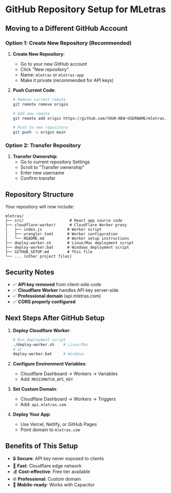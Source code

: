 # GitHub Repository Setup for MLetras

## Moving to a Different GitHub Account

### Option 1: Create New Repository (Recommended)

1. **Create New Repository**:
   - Go to your new GitHub account
   - Click "New repository"
   - Name: `mletras` or `mletras-app`
   - Make it private (recommended for API keys)

2. **Push Current Code**:
   ```bash
   # Remove current remote
   git remote remove origin
   
   # Add new remote
   git remote add origin https://github.com/YOUR-NEW-USERNAME/mletras.git
   
   # Push to new repository
   git push -u origin main
   ```

### Option 2: Transfer Repository

1. **Transfer Ownership**:
   - Go to current repository Settings
   - Scroll to "Transfer ownership"
   - Enter new username
   - Confirm transfer

## Repository Structure

Your repository will now include:

```
mletras/
├── src/                    # React app source code
├── cloudflare-worker/      # Cloudflare Worker proxy
│   ├── index.js           # Worker script
│   ├── wrangler.toml      # Worker configuration
│   └── README.md          # Worker setup instructions
├── deploy-worker.sh       # Linux/Mac deployment script
├── deploy-worker.bat      # Windows deployment script
├── GITHUB_SETUP.md        # This file
└── ... (other project files)
```

## Security Notes

- ✅ **API key removed** from client-side code
- ✅ **Cloudflare Worker** handles API key server-side
- ✅ **Professional domain** (api.mletras.com)
- ✅ **CORS properly configured**

## Next Steps After GitHub Setup

1. **Deploy Cloudflare Worker**:
   ```bash
   # Run deployment script
   ./deploy-worker.sh    # Linux/Mac
   # or
   deploy-worker.bat     # Windows
   ```

2. **Configure Environment Variables**:
   - Cloudflare Dashboard → Workers → Variables
   - Add: `MUSIXMATCH_API_KEY`

3. **Set Custom Domain**:
   - Cloudflare Dashboard → Workers → Triggers
   - Add: `api.mletras.com`

4. **Deploy Your App**:
   - Use Vercel, Netlify, or GitHub Pages
   - Point domain to `mletras.com`

## Benefits of This Setup

- 🔒 **Secure**: API key never exposed to clients
- 🚀 **Fast**: Cloudflare edge network
- 💰 **Cost-effective**: Free tier available
- 🌐 **Professional**: Custom domain
- 📱 **Mobile-ready**: Works with Capacitor
